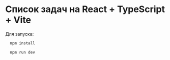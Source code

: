 # Список задач на React + TypeScript + Vite

Для запуска:

```cmd
  npm install
```

```cmd
  npm run dev
```
